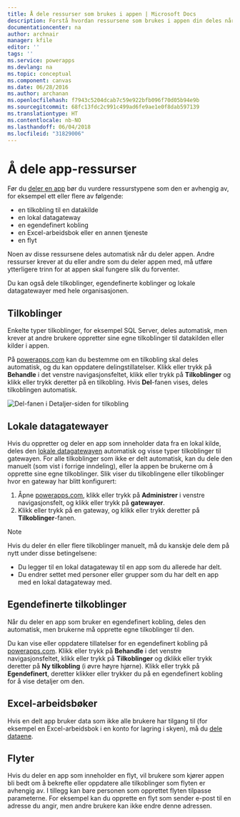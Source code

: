 ```yaml
---
title: Å dele ressurser som brukes i appen | Microsoft Docs
description: Forstå hvordan ressursene som brukes i appen din deles når en app er delt
documentationcenter: na
author: archnair
manager: kfile
editor: ''
tags: ''
ms.service: powerapps
ms.devlang: na
ms.topic: conceptual
ms.component: canvas
ms.date: 06/28/2016
ms.author: archanan
ms.openlocfilehash: f7943c5204dcab7c59e922bfb096f70d05b94e9b
ms.sourcegitcommit: 68fc13fdc2c991c499ad6fe9ae1e0f8dab597139
ms.translationtype: HT
ms.contentlocale: nb-NO
ms.lasthandoff: 06/04/2018
ms.locfileid: "31829006"
---
```

# <a name="share-app-resources"></a>Å dele app-ressurser
Før du [deler en app](share-app.md) bør du vurdere ressurstypene som den er avhengig av, for eksempel ett eller flere av følgende:

* en tilkobling til en datakilde
* en lokal datagateway
* en egendefinert kobling
* en Excel-arbeidsbok eller en annen tjeneste
* en flyt

Noen av disse ressursene deles automatisk når du deler appen. Andre ressurser krever at du eller andre som du deler appen med, må utføre ytterligere trinn for at appen skal fungere slik du forventer.

Du kan også dele tilkoblinger, egendefinerte koblinger og lokale datagatewayer med hele organisasjonen.

## <a name="connections"></a>Tilkoblinger
Enkelte typer tilkoblinger, for eksempel SQL Server, deles automatisk, men krever at andre brukere oppretter sine egne tilkoblinger til datakilden eller kilder i appen.

På [powerapps.com](https://web.powerapps.com) kan du bestemme om en tilkobling skal deles automatisk, og du kan oppdatere delingstillatelser. Klikk eller trykk på **Behandle** i det venstre navigasjonsfeltet, klikk eller trykk på **Tilkoblinger** og klikk eller trykk deretter på en tilkobling. Hvis **Del**-fanen vises, deles tilkoblingen automatisk.

  ![Del-fanen i Detaljer-siden for tilkobling](./media/share-app-resources/shared-connections.png)

## <a name="on-premises-data-gateways"></a>Lokale datagatewayer
Hvis du oppretter og deler en app som inneholder data fra en lokal kilde, deles den [lokale datagatewayen](gateway-management.md) automatisk og visse typer tilkoblinger til gatewayen. For alle tilkoblinger som ikke er delt automatisk, kan du dele den manuelt (som vist i forrige inndeling), eller la appen be brukerne om å opprette sine egne tilkoblinger. Slik viser du tilkoblingene eller tilkoblinger hvor en gateway har blitt konfigurert:

1. Åpne [powerapps.com](https://web.powerapps.com), klikk eller trykk på **Administrer** i venstre navigasjonsfelt, og klikk eller trykk på **gatewayer**.
2. Klikk eller trykk på en gateway, og klikk eller trykk deretter på **Tilkoblinger**-fanen.

> [!NOTE]
> Hvis du deler én eller flere tilkoblinger manuelt, må du kanskje dele dem på nytt under disse betingelsene:

* Du legger til en lokal datagateway til en app som du allerede har delt.
* Du endrer settet med personer eller grupper som du har delt en app med en lokal datagateway med.

## <a name="custom-connectors"></a>Egendefinerte tilkoblinger
Når du deler en app som bruker en egendefinert kobling, deles den automatisk, men brukerne må opprette egne tilkoblinger til den.

Du kan vise eller oppdatere tillatelser for en egendefinert kobling på [powerapps.com](https://web.powerapps.com). Klikk eller trykk på **Behandle** i det venstre navigasjonsfeltet, klikk eller trykk på **Tilkoblinger** og dklikk eller trykk deretter på **Ny tilkobling** (i øvre høyre hjørne). Klikk eller trykk på **Egendefinert**, deretter klikker eller trykker du på en egendefinert kobling for å vise detaljer om den.

## <a name="excel-workbooks"></a>Excel-arbeidsbøker
Hvis en delt app bruker data som ikke alle brukere har tilgang til (for eksempel en Excel-arbeidsbok i en konto for lagring i skyen), må du [dele dataene](share-app-data.md).

## <a name="flows"></a>Flyter
Hvis du deler en app som inneholder en flyt, vil brukere som kjører appen bli bedt om å bekrefte eller oppdatere alle tilkoblinger som flyten er avhengig av. I tillegg kan bare personen som opprettet flyten tilpasse parameterne. For eksempel kan du opprette en flyt som sender e-post til en adresse du angir, men andre brukere kan ikke endre denne adressen.

